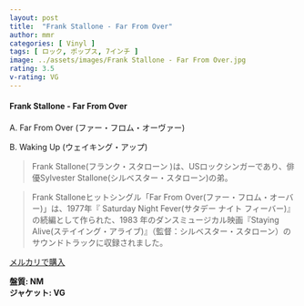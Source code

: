 ```yaml
---
layout: post
title:  "Frank Stallone - Far From Over"
author: mmr
categories: [ Vinyl ]
tags: [ ロック, ポップス, 7インチ ]
image: ../assets/images/Frank Stallone - Far From Over.jpg
rating: 3.5
v-rating: VG
---
```


#### Frank Stallone - Far From Over

A. Far From Over (ファー・フロム・オーヴァー)

B. Waking Up (ウェイキング・アップ)

> Frank Stallone(フランク・スタローン )は、USロックシンガーであり、俳優Sylvester Stallone(シルベスター・スタローン)の弟。

> Frank Stalloneヒットシングル「Far From Over(ファー・フロム・オーバー)」は、1977年『 Saturday Night Fever(サタデー ナイト フィーバー)』の続編として作られた、1983 年のダンスミュージカル映画『Staying Alive(ステイイング・アライブ)』（監督：シルベスター・スタローン）のサウンドトラックに収録されました。

[メルカリで購入](https://jp.mercari.com/item/m34024592015)

<div class="mt-4 mb-4 d-flex align-items-center">
<strong class="mr-1">盤質: NM</strong>
</div>
<div class="mt-4 mb-4 d-flex align-items-center">
<strong class="mr-1">ジャケット: VG</strong>
</div>
